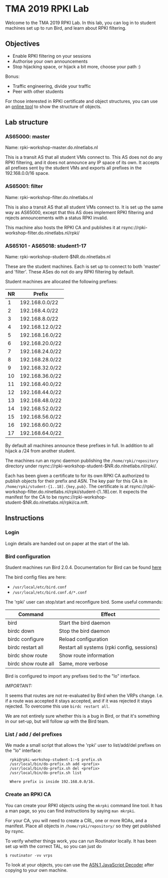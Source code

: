 # TMA 2019 RPKI Lab

Welcome to the TMA 2019 RPKI Lab. In this lab, you can log in to
student machines set up to run Bird, and learn about RPKI filtering.

## Objectives

* Enable RPKI filtering on your sessions
* Authorise your own announcements
* Stop hijacking space, or hijack a bit more, choose your path :)

Bonus:
* Traffic engineering, divide your traffic
* Peer with other students

For those interested in RPKI certificate and object structures,
you can use an [online tool](https://lapo.it/asn1js/#) to show
the structure of objects. 

## Lab structure

### AS65000: master

Name: rpki-workshop-master.do.nlnetlabs.nl

This is a transit AS that all student VMs connect to. This AS does
not do any RPKI filtering, and it does not announce any IP space of
its own. It accepts all prefixes sent by the student VMs and exports
all prefixes in the 192.168.0.0/16 space.

### AS65001: filter

Name: rpki-workshop-filter.do.nlnetlabs.nl

This is also a transit AS that all student VMs connect to. It is
set up the same way as AS65000, except that this AS does implement
RPKI filtering and rejects announcements with a status RPKI invalid.

This machine also hosts the RPKI CA and publishes it at
rsync://rpki-workshop-filter.do.nlnetlabs.nl/rpki/

### AS65101 - AS65018: student1-17

Name: rpki-workshop-student-$NR.do.nlnetlabs.nl

These are the student machines. Each is set up to connect to both
'master' and 'filter'. These ASes do not do any RPKI filtering by
default.

Student machines are allocated the following prefixes:

 NR | Prefix
 ---|---
  1 | 192.168.0.0/22
  2 | 192.168.4.0/22
  3 | 192.168.8.0/22
  4 | 192.168.12.0/22
  5 | 192.168.16.0/22
  6 | 192.168.20.0/22
  7 | 192.168.24.0/22
  8 | 192.168.28.0/22
  9 | 192.168.32.0/22
  10 | 192.168.36.0/22
  11 | 192.168.40.0/22
  12 | 192.168.44.0/22
  13 | 192.168.48.0/22
  14 | 192.168.52.0/22
  15 | 192.168.56.0/22
  16 | 192.168.60.0/22
  17 | 192.168.64.0/22

By default all machines announce these prefixes in full. In
addition to all hijack a /24 from another student.

The machines run an rsync daemon publishing the
`/home/rpki/repository` directory under
rsync://rpki-workshop-student-$NR.do.nlnetlabs.nl/rpki/.

Each has been given a certificate to for its own RPKI CA authorized to
publish objects for their prefix and ASN. The key pair for this CA is in
`/home/rpki/student-{1..18].{key,pub}`. The certificate is at
rsync://rpki-workshop-filter.do.nlnetlabs.nl/rpki/student-{1..18].cer. It
expects the manifest for the CA to be
rsync://rpki-workshop-student-$NR.do.nlnetlabs.nl/rpki/ca.mft.

## Instructions

### Login

Login details are handed out on paper at the start of the lab.

### Bird configuration

Student machines run Bird 2.0.4. Documentation for Bird can
be found [here](https://bird.network.cz/?get_doc&f=bird.html&v=20)

The bird config files are here:
* `/usr/local/etc/bird.conf`
* `/usr/local/etc/bird.conf.d/*.conf`

The 'rpki' user can stop/start and reconfigure bird. Some useful
commands:

  Command                 | Effect
  ------------------------|----------------------
  bird                    | Start the bird daemon
  birdc down              | Stop the bird daemon
  birdc configure         | Reload configuration
  birdc restart all       | Restart all systems (rpki config, sessions)
  birdc show route        | Show route information
  birdc show route all    | Same, more verbose

Bird is configured to import any prefixes tied to the "lo" interface.

*IMPORTANT:*

It seems that routes are not re-evaluated by Bird when the VRPs change.
I.e. if a route was accepted it stays accepted, and if it was rejected it
stays rejected. To overcome this use ```birdc restart all```.

We are not entirely sure whether this is a bug in Bird, or that it's something
in our set-up, but will follow up with the Bird team.

### List / add / del prefixes

We made a small script that allows the 'rpki' user to list/add/del
prefixes on the "lo" interface:
```
  rpki@rpki-workshop-student-1:~$ prefix.sh 
  /usr/local/bin/do-prefix.sh add <prefix>
  /usr/local/bin/do-prefix.sh del <prefix>
  /usr/local/bin/do-prefix.sh list

  Where prefix is inside 192.168.0.0/16.
```

### Create an RPKI CA

You can create your RPKI objects using the `mkrpki` command line tool.
It has a man page, so you can find instructions by saying `man mkrpki`.

For your CA, you will need to create a CRL, one or more ROAs, and a
manifest. Place all objects in `/home/rpki/repository/` so they get
published by rsync.

To verify whether things work, you can run Routinator locally. It has been
set up with the correct TAL, so you can just do

```
$ routinator -vv vrps
```

To look at your objects, you can use the
[ASN.1 JavaScript Decoder](https://lapo.it/asn1js/) after copying to your
own machine.

